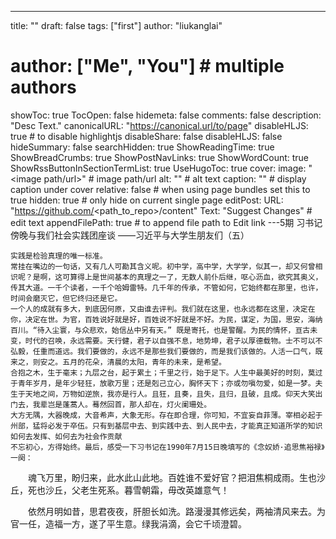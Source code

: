 ---
title: ""
draft: false
tags: ["first"]
author: "liukanglai"
# author: ["Me", "You"] # multiple authors
showToc: true
TocOpen: false
hidemeta: false
comments: false
description: "Desc Text."
canonicalURL: "https://canonical.url/to/page"
disableHLJS: true # to disable highlightjs
disableShare: false
disableHLJS: false
hideSummary: false
searchHidden: true
ShowReadingTime: true
ShowBreadCrumbs: true
ShowPostNavLinks: true
ShowWordCount: true
ShowRssButtonInSectionTermList: true
UseHugoToc: true
cover:
    image: "<image path/url>" # image path/url
    alt: "<alt text>" # alt text
    caption: "<text>" # display caption under cover
    relative: false # when using page bundles set this to true
    hidden: true # only hide on current single page
editPost:
    URL: "https://github.com/<path_to_repo>/content"
    Text: "Suggest Changes" # edit text
    appendFilePath: true # to append file path to Edit link
---5期 习书记傍晚与我们社会实践团座谈 ——习近平与大学生朋友们（五）

    实践是检验真理的唯一标准。
    常挂在嘴边的一句话，又有几人可勘其含义呢。初中学，高中学，大学学，似其一，却又何曾相识呢？是啊，这可算得上是世间基本的真理之一了，无数人前仆后继，呕心沥血，欲究其奥义，传其大道。一千个读者，一千个哈姆雷特。几千年的传承，不管如何，它始终都在那里，也许，时间会磨灭它，但它终归还是它。
    一个人的成就有多大，到底因何原，又由谁去评判。我们就在这里，也永远都在这里，决定在你，决定在世。为官，百姓说好就是好，百姓说不好就是不好。为民，谋定，为国，思安，海纳百川。“待入尘寰，与众悲欢，始信丛中另有天。” 既是寄托，也是警醒。为民的情怀，亘古未变，时代的召唤，永远需要。天行健，君子以自强不息，地势坤，君子以厚德载物。士不可以不弘毅，任重而道远。我们要做的，永远不是那些我们要做的，而是我们该做的。人活一口气，既来之，则安之。五月的花朵，清晨的太阳，青年的未来，是希望。
    合抱之木，生于毫末；九层之台，起于累土；千里之行，始于足下。人生中最美好的时刻，莫过于青年岁月，是年少轻狂，放歌万里；还是剋己立心，胸怀天下；亦或勿嗔勿爱，如是一梦。夫生于天地之间，万物如逆旅，我亦是行人。且狂，且奏，且失，且归，且破，且成。仰天大笑出门去，我辈岂是蓬蒿人。蓦然回首，那人却在，灯火阑珊处。
    大方无隅，大器晚成，大音希声，大象无形。存在即合理，你可知，不宜妄自菲薄。宰相必起于州部，猛将必发于卒伍。只有到基层中去、到实践中去、到人民中去，才能真正知道所学的知识如何去发挥、如何去为社会作贡献
    不忘初心，方得始终。最后，感受一下习书记在1990年7月15日晚填写的《念奴娇·追思焦裕禄》一阕：

　　魂飞万里，盼归来，此水此山此地。百姓谁不爱好官？把泪焦桐成雨。生也沙丘，死也沙丘，父老生死系。暮雪朝霜，毋改英雄意气！

　　依然月明如昔，思君夜夜，肝胆长如洗。路漫漫其修远矣，两袖清风来去。为官一任，造福一方，遂了平生意。绿我涓滴，会它千顷澄碧。

